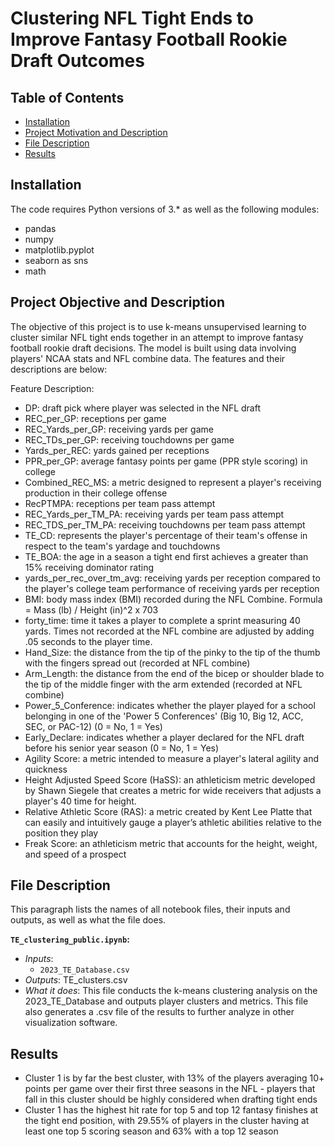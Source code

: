 # Clustering NFL Tight Ends to Improve Fantasy Football Rookie Draft Outcomes

## Table of Contents
* [Installation](#Installation)
* [Project Motivation and Description](#motivation)
* [File Description](#description)
* [Results](#Results)


## Installation
The code requires Python versions of 3.* as well as the following modules:
* pandas
* numpy
* matplotlib.pyplot
* seaborn as sns
* math


## Project Objective and Description <a name="motivation"></a>
The objective of this project is to use k-means unsupervised learning to cluster similar NFL tight ends together in an attempt to improve fantasy football rookie draft decisions. The model is built using data involving players' NCAA stats and NFL combine data. The features and their descriptions are below:

Feature Description:
* DP: draft pick where player was selected in the NFL draft
* REC_per_GP: receptions per game
* REC_Yards_per_GP: receiving yards per game
* REC_TDs_per_GP: receiving touchdowns per game
* Yards_per_REC: yards gained per receptions
* PPR_per_GP: average fantasy points per game (PPR style scoring) in college
* Combined_REC_MS: a metric designed to represent a player's receiving production in their college offense
* RecPTMPA: receptions per team pass attempt
* REC_Yards_per_TM_PA: receiving yards per team pass attempt
* REC_TDS_per_TM_PA: receiving touchdowns per team pass attempt
* TE_CD: represents the player's percentage of their team's offense in respect to the team's yardage and touchdowns
* TE_BOA: the age in a season a tight end first achieves a greater than 15% receiving dominator rating
* yards_per_rec_over_tm_avg: receiving yards per reception compared to the player's college team performance of receiving yards per reception
* BMI: body mass index (BMI) recorded during the NFL Combine. Formula = Mass (lb) / Height (in)^2 x 703
* forty_time: time it takes a player to complete a sprint measuring 40 yards. Times not recorded at the NFL combine are adjusted by adding .05 seconds to the player time.
* Hand_Size: the distance from the tip of the pinky to the tip of the thumb with the fingers spread out (recorded at NFL combine)
* Arm_Length: the distance from the end of the bicep or shoulder blade to the tip of the middle finger with the arm extended (recorded at NFL combine)
* Power_5_Conference: indicates whether the player played for a school belonging in one of the 'Power 5 Conferences' (Big 10, Big 12, ACC, SEC, or PAC-12) (0 = No, 1 = Yes)
* Early_Declare: indicates whether a player declared for the NFL draft before his senior year season (0 = No, 1 = Yes)
* Agility Score: a metric intended to measure a player's lateral agility and quickness
* Height Adjusted Speed Score (HaSS): an athleticism metric developed by Shawn Siegele that creates a metric for wide receivers that adjusts a player's 40 time for height.
* Relative Athletic Score (RAS): a metric created by Kent Lee Platte that can easily and intuitively gauge a player’s athletic abilities relative to the position they play
* Freak Score: an athleticism metric that accounts for the height, weight, and speed of a prospect


## File Description <a name="description"></a>
This paragraph lists the names of all notebook files, their inputs and outputs, as well as what the file does.


**`TE_clustering_public.ipynb`:**
* _Inputs_:
    * `2023_TE_Database.csv`
* _Outputs_: TE_clusters.csv
* _What it does_: This file conducts the k-means clustering analysis on the 2023_TE_Database and outputs player clusters and metrics. This file also generates a .csv file of the results to further analyze in other visualization software.


## Results
* Cluster 1 is by far the best cluster, with 13% of the players averaging 10+ points per game over their first three seasons in the NFL - players that fall in this cluster should be highly considered when drafting tight ends
* Cluster 1 has the highest hit rate for top 5 and top 12 fantasy finishes at the tight end position, with 29.55% of players in the cluster having at least one top 5 scoring season and 63% with a top 12 season
